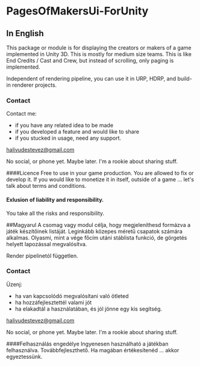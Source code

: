 # PagesOfMakersUi-ForUnity

## In English
This package or module is for displaying the creators or makers of a game implemented in Unity 3D.
This is mostly for medium size teams.
This is like End Credits / Cast and Crew, but instead of scrolling, only paging is implemented.

Independent of rendering pipeline, you can use it in URP, HDRP, and build-in renderer projects.


### Contact
Contact me: 
- if you have any related idea to be made
- if you developed a feature and would like to share
- if you stucked in usage, need any support.

halivudestevez@gmail.com

No social, or phone yet. Maybe later. I'm a rookie about sharing stuff.

####Licence
Free to use in your game production. 
You are allowed to fix or develop it.
If you would like to monetize it in itself, outside of a game ... let's talk about terms and conditions.

#### Exlusion of liability and responsibility.
You take all the risks and responsibility.


##Magyarul
A csomag vagy modul célja, hogy megjeleníthesd formázva a játék készítőinek listáját.
Leginkább közepes méretű csapatok számára alkalmas.
Olyasmi, mint a vége főcím utáni stáblista funkció, de görgetés helyett lapozással megvalósítva.

Render pipelinetól független.


### Contact
Üzenj: 
- ha van kapcsolódó megvalósítani való ötleted
- ha hozzáfejlesztettél valami jót
- ha elakadtál a használatában, és jól jönne egy kis segítség.

halivudestevez@gmail.com

No social, or phone yet. Maybe later. I'm a rookie about sharing stuff.

####Felhasználás engedélye
Ingyenesen használható a játékban felhasználva. 
Továbbfejleszthető.
Ha magában értékesítenéd ... akkor egyeztessünk.
